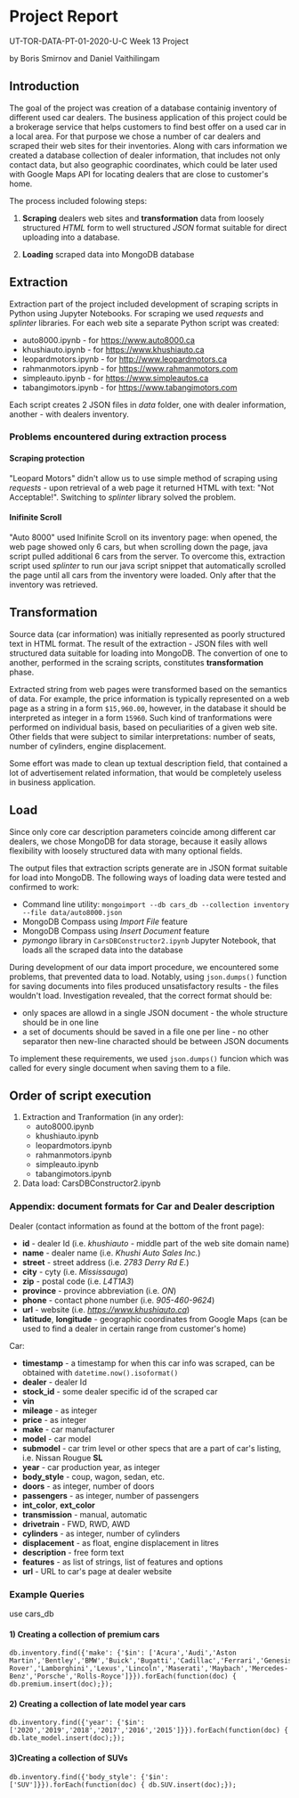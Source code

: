 # Project Report
UT-TOR-DATA-PT-01-2020-U-C Week 13 Project

by Boris Smirnov and Daniel Vaithilingam


## Introduction

The goal of the project was creation of a database containig inventory of different used car dealers.
The business application of this project could be a brokerage service that helps customers to find best
offer on a used car in a local area. For that purpose we chose a number of car dealers and scraped their 
web sites for their inventories. Along with cars information we created a database collection of dealer information,
that includes not only contact data, but also geographic coordinates, which could be later used with
Google Maps API for locating dealers that are close to customer's home.


The process included folowing steps:

1. **Scraping** dealers web sites and **transformation** data from loosely structured *HTML* form to well structured *JSON*
format suitable for direct uploading into a database.

2. **Loading** scraped data into MongoDB database


## Extraction

Extraction part of the project included development of scraping scripts in Python using Jupyter Notebooks.
For scraping we used *requests* and *splinter* libraries. For each web site a separate Python script was created:

* auto8000.ipynb - for https://www.auto8000.ca
* khushiauto.ipynb - for https://www.khushiauto.ca
* leopardmotors.ipynb - for http://www.leopardmotors.ca
* rahmanmotors.ipynb - for https://www.rahmanmotors.com
* simpleauto.ipynb - for https://www.simpleautos.ca
* tabangimotors.ipynb - for https://www.tabangimotors.com

Each script creates 2 JSON files in *data* folder, one with dealer information, another - with dealers inventory.

### Problems encountered during extraction process

#### Scraping protection

"Leopard Motors" didn't allow us to use simple method of scraping using *requests*  - upon retrieval of a web page
it returned HTML with text: "Not Acceptable!". Switching to *splinter* library solved the problem.

#### Inifinite Scroll

"Auto 8000" used Inifinite Scroll on its inventory page: when opened, the web page showed only 6 cars, but when
scrolling down the page, java script pulled additional 6 cars from the server. To overcome this, extraction script
used *splinter* to run our java script snippet that automatically scrolled the page until all cars from the inventory
were loaded. Only after that the inventory was retrieved.

## Transformation

Source data (car information) was initially represented as poorly structured text in HTML format.
The result of the extraction - JSON files with well structured data suitable for loading into MongoDB.
The convertion of one to another, performed in the scraing scripts, constitutes **transformation** phase.

Extracted string from web pages were transformed based on the semantics of data.
For example, the price information is typically represented on a web page as a string in a form ``$15,960.00``,
however, in the database it should be interpreted as integer in a form ``15960``. Such kind of tranformations
were performed on individual basis, based on peculiarities of a given web site.
Other fields that were subject to similar interpretations: number of seats, number of cylinders, engine displacement.

Some effort was made to clean up textual description field, that contained a lot of advertisement related information, 
that would be completely useless in business application.


## Load
    
Since only core car description parameters coincide among different car dealers, we chose MongoDB for data
storage, because it easily allows flexibility with loosely structured data with many optional fields.

The output files that extraction scripts generate are in JSON format suitable for load into MongoDB.
The following ways of loading data were tested and confirmed to work:

* Command line utility: ``mongoimport --db cars_db --collection inventory --file data/auto8000.json``
* MongoDB Compass using *Import File* feature
* MongoDB Compass using *Insert Document* feature
* *pymongo* library in ``CarsDBConstructor2.ipynb`` Jupyter Notebook, that loads all the scraped data into the database

During development of our data import procedure, we encountered some problems, that prevented data to load.
Notably, using ``json.dumps()`` function for saving documents into files produced unsatisfactory results - the files
wouldn't load. Investigation revealed, that the correct format should be:
* only spaces are allowd in a single JSON document - the whole structure should be in one line
* a set of documents should be saved in a file one per line - no other separator then new-line characted should
be between JSON documents

To implement these requirements, we used ``json.dumps()`` funcion which was called for every single document when
saving them to a file.


## Order of script execution

1. Extraction and Tranformation  (in any order):
    * auto8000.ipynb
    * khushiauto.ipynb
    * leopardmotors.ipynb
    * rahmanmotors.ipynb
    * simpleauto.ipynb
    * tabangimotors.ipynb
2. Data load:
    CarsDBConstructor2.ipynb


### Appendix: document formats for Car and Dealer description

Dealer (contact information as found at the bottom of the front page):

* **id** - dealer Id (i.e. *khushiauto* - middle part of the web site domain name)
* **name** - dealer name (i.e. *Khushi Auto Sales Inc.*)
* **street** - street address (i.e. *2783 Derry Rd E.*)
* **city** - cyty (i.e. *Mississauga*)
* **zip** - postal code (i.e. *L4T1A3*)
* **province** - province abbreviation (i.e. *ON*)
* **phone** - contact phone number (i.e. *905-460-9624*)
* **url** - website (i.e. *https://www.khushiauto.ca*)
* **latitude**, **longitude** - geographic coordinates from Google Maps
(can be used to find a dealer in certain range from customer's home)

Car:

* **timestamp** - a timestamp for when this car info was scraped, can be obtained with `datetime.now().isoformat()`
* **dealer** - dealer Id
* **stock_id** - some dealer specific id of the scraped car
* **vin**
* **mileage** - as integer
* **price** - as integer
* **make** - car manufacturer
* **model** - car model
* **submodel** - car trim level or other specs that are a part of car's listing, i.e. Nissan Rougue **SL**
* **year** - car production year, as integer
* **body_style** - coup, wagon, sedan, etc.
* **doors** - as integer, number of doors
* **passengers** - as integer, number of passengers
* **int_color**, **ext_color**
* **transmission** - manual, automatic
* **drivetrain** - FWD, RWD, AWD
* **cylinders** - as integer, number of cylinders
* **displacement** - as float, engine displacement in litres
* **description** - free form text
* **features** - as list of strings, list of features and options
* **url** - URL to car's page at dealer website

### Example Queries

use cars_db

#### 1) Creating a collection of premium cars
```
db.inventory.find({'make': {'$in': ['Acura','Audi','Aston Martin','Bentley','BMW','Buick','Bugatti','Cadillac','Ferrari','Genesis','Infiniti','Jaguar','Land Rover','Lamborghini','Lexus','Lincoln','Maserati','Maybach','Mercedes-Benz','Porsche','Rolls-Royce']}}).forEach(function(doc) { db.premium.insert(doc);});
```

#### 2) Creating a collection of late model year cars
```
db.inventory.find({'year': {'$in': ['2020','2019','2018','2017','2016','2015']}}).forEach(function(doc) { db.late_model.insert(doc);});
```

#### 3)Creating a collection of SUVs
```
db.inventory.find({'body_style': {'$in': ['SUV']}}).forEach(function(doc) { db.SUV.insert(doc);});
```

